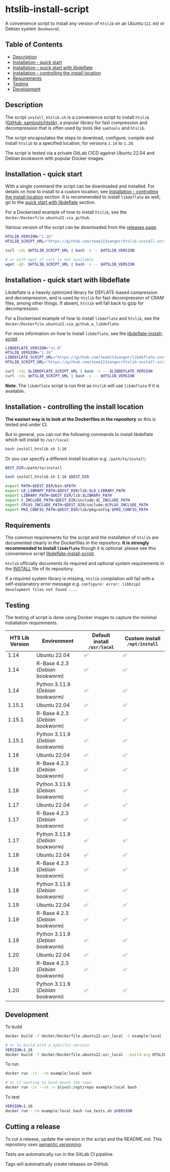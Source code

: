# htslib-install-script

A convenience script to install any version of `htslib` on an Ubuntu (`22.04`) or Debian system (`bookworm`).

## Table of Contents

- [Description](#description)
- [Installation - quick start](#installation---quick-start)
- [Installation - quick start with libdeflate](#installation---quick-start-with-libdeflate)
- [Installation - controlling the install location](#installation---controlling-the-install-location)
- [Requirements](#requirements)
- [Testing](#testing)
- [Development](#development)

## Description

The script `install_htslib.sh` is a convenience script to install
`htslib` ([GitHub: samtools/htslib](https://github.com/samtools/htslib)),
a popular library for fast compression and decompression that is often used by tools like
`samtools` and `htslib`.

The script encapsulates the steps to download, configure, compile and install
`htslib` to a specified location, for versions `1.14` to `1.20`.

The script is tested via a private GitLab CICD against Ubuntu 22.04 and Debian
bookworm with popular Docker images.

## Installation - quick start

With a single command the script can be downloaded and installed. For details on how to install to a custom location, 
see [Installation - controlling the install location](#installation---controlling-the-install-location) section. 
It is recommended to install `libdeflate` as well, go to the [quick start with libdeflate](#installation---quick-start-with-libdeflate) section.

For a Dockerised example of how to install `htslib`, see the `docker/Dockerfile.ubuntu22.via_github`.

Various version of the script can be downloaded from the [releases page](https://github.com/team113sanger/htslib-install-script/releases).

```bash
HTSLIB_VERSION="1.16"
HTSLIB_SCRIPT_URL="https://github.com/team113sanger/htslib-install-script/releases/download/1.0.1/install_htslib.sh"

curl -sSL $HTSLIB_SCRIPT_URL | bash -s -- $HTSLIB_VERSION

# or with wget if curl is not available
wget -qO- $HTSLIB_SCRIPT_URL | bash -s -- $HTSLIB_VERSION
```

## Installation - quick start with libdeflate

Libdeflate is a heavily optimized library for DEFLATE-based compression and
decompression, and is used by `htslib` for fast decompression of CRAM files,
among other things. If absent, `htslib` will fall back to gzip for
decompression.

For a Dockerised example of how to install `libdeflate` and `htslib`, see the `docker/Dockerfile.ubuntu22.via_github_w_libdeflate`.

For more information on how to install `libdeflate`, see the [libdeflate-install-script](https://github.com/team113sanger/libdeflate-install-script).

```bash
LIBDEFLATE_VERSION="v1.9"
HTSLIB_VERSION="1.16"
LIBDEFLATE_SCRIPT_URL="https://github.com/team113sanger/libdeflate-install-script/releases/download/1.0.1/install_libdeflate.sh"
HTSLIB_SCRIPT_URL="https://github.com/team113sanger/htslib-install-script/releases/download/1.0.1/install_htslib.sh"

curl -sSL $LIBDEFLATE_SCRIPT_URL | bash -s -- $LIBDEFLATE_VERSION
curl -sSL $HTSLIB_SCRIPT_URL | bash -s -- $HTSLIB_VERSION
```

**Note**: The `libdeflate` script is run first as `htslib` will use `libdeflate` if it is available.


## Installation - controlling the install location

**The easiset way is to look at the Dockerfiles in the repository** as this is tested and under CI.

But in general, you can run the following commands to install libdeflate which will install to `/usr/local`:

```bash
bash install_htslib.sh 1.16
```

Or you can specify a different install location e.g. `/path/to/install`:
```bash
DEST_DIR=/path/to/install

bash install_htslib.sh 1.16 $DEST_DIR

export PATH=$DEST_DIR/bin:$PATH
export LD_LIBRARY_PATH=$DEST_DIR/lib:$LD_LIBRARY_PATH
export LIBRARY_PATH=$DEST_DIR/lib:$LIBRARY_PATH
export C_INCLUDE_PATH=$DEST_DIR/include:$C_INCLUDE_PATH
export CPLUS_INCLUDE_PATH=$DEST_DIR/include:$CPLUS_INCLUDE_PATH
export PKG_CONFIG_PATH=$DEST_DIR/lib/pkgconfig:$PKG_CONFIG_PATH
```

## Requirements

The common requirements for the script and the installation of `htslib` are documented
clearly in the Dockerfiles in the repository. **It is strongly recommended to install `libdeflate`** 
though it is optional: please see this convenience script
[libdeflate-install-script](https://github.com/team113sanger/libdeflate-install-script).

`htslib` officially documents its required and optional system requirements in
the [INSTALL](https://github.com/samtools/htslib/blob/develop/INSTALL) file of
its repository.

If a required system library is missing, `htslib` compilation will fail with a
self-explanatory error message e.g. `configure: error: libbzip2 development files not found ...`.


## Testing

The testing of script is done using Docker images to capture the minimal installation requirements.

| HTS Lib Version | Environment | Default install `/usr/local` | Custom install `/opt/install` |
| --------------- | ----------- | ---------------------------- | ----------------------------- |
| 1.14            | Ubuntu 22.04                               | ✅ | ✅ |
| 1.14            | R-Base 4.2.3 (*Debian* bookworm)           | ✅ | ✅ |
| 1.14            | Python 3.11.9 (*Debian* bookworm)          | ✅ | ✅ |
| 1.15.1          | Ubuntu 22.04                               | ✅ | ✅ |
| 1.15.1          | R-Base 4.2.3 (*Debian bookworm*)           | ✅ | ✅ |
| 1.15.1          | Python 3.11.9 (*Debian* bookworm)          | ✅ | ✅ |
| 1.16            | Ubuntu 22.04                               | ✅ | ✅ | 
| 1.16            | R-Base 4.2.3 (*Debian* bookworm)           | ✅ | ✅ |
| 1.16            | Python 3.11.9 (*Debian* bookworm)          | ✅ | ✅ |
| 1.17            | Ubuntu 22.04                               | ✅ | ✅ |
| 1.17            | R-Base 4.2.3 (*Debian* bookworm)           | ✅ | ✅ |
| 1.17            | Python 3.11.9 (*Debian* bookworm)          | ✅ | ✅ |
| 1.18            | Ubuntu 22.04                               | ✅ | ✅ |
| 1.18            | R-Base 4.2.3 (*Debian* bookworm)           | ✅ | ✅ |
| 1.18            | Python 3.11.9 (*Debian* bookworm)          | ✅ | ✅ |
| 1.19            | Ubuntu 22.04                               | ✅ | ✅ |
| 1.19            | R-Base 4.2.3 (*Debian* bookworm)           | ✅ | ✅ |
| 1.19            | Python 3.11.9 (*Debian* bookworm)          | ✅ | ✅ |
| 1.20            | Ubuntu 22.04                               | ✅ | ✅ |
| 1.20            | R-Base 4.2.3 (*Debian* bookworm)           | ✅ | ✅ |
| 1.20            | Python 3.11.9 (*Debian* bookworm)          | ✅ | ✅ |


## Development

To build
```bash
docker build -f docker/Dockerfile.ubuntu22.usr_local -t example:local .

# or to build with a specific version
VERSION=1.16
docker build -f docker/Dockerfile.ubuntu22.usr_local --build-arg HTSLIB_VERSION=$VERSION -t example:local .

```

To run
```bash
docker run -it --rm example:local bash

# or if wanting to bind mount the repo
docker run -it --rm -v $(pwd):/opt/repo example:local bash
```

To test
```bash
VERSION=1.16
docker run --rm example:local bash run_tests.sh $VERSION
```

## Cutting a release

To cut a release, update the version in the script and the README.md. This
repository uses [semantic versioning](https://semver.org/spec/v2.0.0.html).

Tests are automatically run in the GitLab CI pipeline.

Tags will automatically create releases on GitHub.